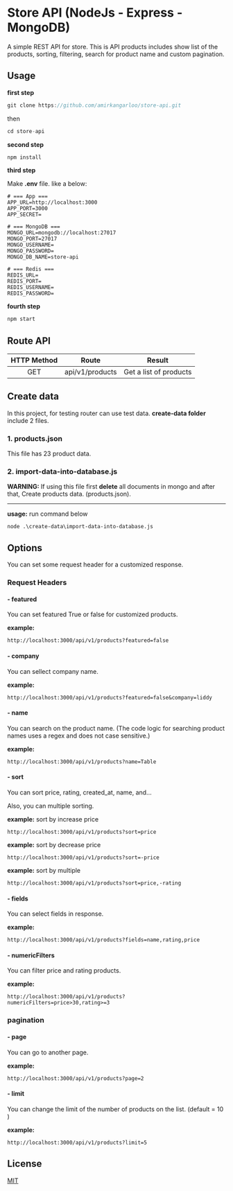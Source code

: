 # Store API  (NodeJs - Express - MongoDB)
A simple REST API for store. This is API products includes show list of the products, sorting, filtering, search for product name and custom pagination.

## Usage

**first step**

```javascript
git clone https://github.com/amirkangarloo/store-api.git
```

then

```javascript
cd store-api
```

**second step**
```javascript
npm install
```

**third step**

Make **.env** file. like a below:


    # === App ===
    APP_URL=http://localhost:3000
    APP_PORT=3000
    APP_SECRET=
    
    # === MongoDB ===
    MONGO_URL=mongodb://localhost:27017
    MONGO_PORT=27017
    MONGO_USERNAME=
    MONGO_PASSWORD=
    MONGO_DB_NAME=store-api
    
    # === Redis ===
    REDIS_URL=
    REDIS_PORT=
    REDIS_USERNAME=
    REDIS_PASSWORD=
    

**fourth step**
```javascript
npm start
```

## Route API

| **HTTP Method**  | **Route**  | **Result**  |
| :------------: | :------------: | :------------: |
|  GET |  api/v1/products |  Get a list of products |

## Create data

In this project, for testing router can use test data. **create-data folder** include 2 files.

### **1. products.json**

This file has 23 product data.

### **2. import-data-into-database.js**

**WARNING:** If using this file first **delete** all documents in mongo and after that, Create products data. (products.json).

------------

**usage:** run command below

    node .\create-data\import-data-into-database.js


## Options

You can set some request header for a customized response.

### Request Headers

#### - featured

You can set featured True or false for customized products.

**example:**

    http://localhost:3000/api/v1/products?featured=false

#### - company

You can sellect company name.

**example:**

    http://localhost:3000/api/v1/products?featured=false&company=liddy

#### - name

You can search on the product name. (The code logic for searching product names uses a regex and does not case sensitive.)

**example:**

    http://localhost:3000/api/v1/products?name=Table


#### - sort

You can sort price, rating, created_at, name, and...

Also, you can multiple sorting.


**example:** sort by increase price

    http://localhost:3000/api/v1/products?sort=price

**example:** sort by decrease price

    http://localhost:3000/api/v1/products?sort=-price

**example:** sort by multiple

    http://localhost:3000/api/v1/products?sort=price,-rating


#### - fields

You can select fields in response.

**example:**

    http://localhost:3000/api/v1/products?fields=name,rating,price


#### - numericFilters

You can filter price and rating products.

**example:**

    http://localhost:3000/api/v1/products?numericFilters=price>30,rating>=3


### pagination

#### - page

You can go to another page.

**example:**

    http://localhost:3000/api/v1/products?page=2

#### - limit

You can change the limit of the number of products on the list. (default = 10 )

**example:**

    http://localhost:3000/api/v1/products?limit=5



## License
[MIT](https://choosealicense.com/licenses/mit/)
